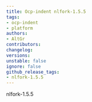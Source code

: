 ```yaml
---
title: Ocp-indent nlfork-1.5.5
tags:
- ocp-indent
- platform
authors:
- AltGr
contributors:
changelog:
versions:
unstable: false
ignore: false
github_release_tags:
- nlfork-1.5.5
---
```


<p>nlfork-1.5.5</p>
